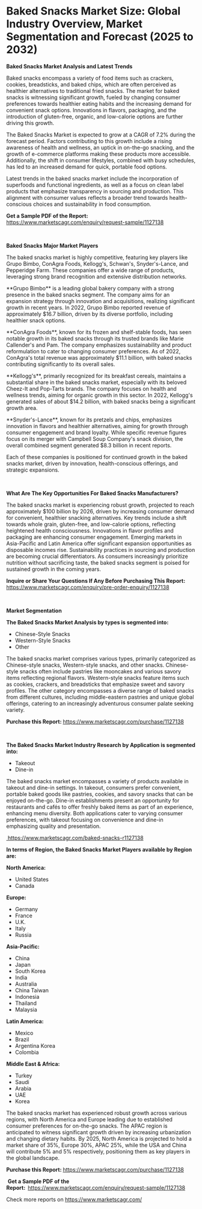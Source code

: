 <p><h1>Baked Snacks Market Size: Global Industry Overview, Market Segmentation and Forecast (2025 to 2032)</h1></p><p><strong>Baked Snacks Market Analysis and Latest Trends</strong></p>
<p><p>Baked snacks encompass a variety of food items such as crackers, cookies, breadsticks, and baked chips, which are often perceived as healthier alternatives to traditional fried snacks. The market for baked snacks is witnessing significant growth, fueled by changing consumer preferences towards healthier eating habits and the increasing demand for convenient snack options. Innovations in flavors, packaging, and the introduction of gluten-free, organic, and low-calorie options are further driving this growth.</p><p>The Baked Snacks Market is expected to grow at a CAGR of 7.2% during the forecast period. Factors contributing to this growth include a rising awareness of health and wellness, an uptick in on-the-go snacking, and the growth of e-commerce platforms making these products more accessible. Additionally, the shift in consumer lifestyles, combined with busy schedules, has led to an increased demand for quick, portable food options.</p><p>Latest trends in the baked snacks market include the incorporation of superfoods and functional ingredients, as well as a focus on clean label products that emphasize transparency in sourcing and production. This alignment with consumer values reflects a broader trend towards health-conscious choices and sustainability in food consumption.</p></p>
<p><strong>Get a Sample PDF of the Report:&nbsp;</strong> <a href="https://www.marketscagr.com/enquiry/request-sample/1127138?utm_campaign=2939&utm_medium=2&utm_source=Github&utm_content=ia&utm_term=07042025&utm_id=baked-snacks">https://www.marketscagr.com/enquiry/request-sample/1127138</a></p>
<p>&nbsp;</p>
<p><strong>Baked Snacks Major Market Players</strong></p>
<p><p>The baked snacks market is highly competitive, featuring key players like Grupo Bimbo, ConAgra Foods, Kellogg's, Schwan's, Snyder's-Lance, and Pepperidge Farm. These companies offer a wide range of products, leveraging strong brand recognition and extensive distribution networks.</p><p>**Grupo Bimbo** is a leading global bakery company with a strong presence in the baked snacks segment. The company aims for an expansion strategy through innovation and acquisitions, realizing significant growth in recent years. In 2022, Grupo Bimbo reported revenue of approximately $16.7 billion, driven by its diverse portfolio, including healthier snack options.</p><p>**ConAgra Foods**, known for its frozen and shelf-stable foods, has seen notable growth in its baked snacks through its trusted brands like Marie Callender's and Pam. The company emphasizes sustainability and product reformulation to cater to changing consumer preferences. As of 2022, ConAgra's total revenue was approximately $11.1 billion, with baked snacks contributing significantly to its overall sales.</p><p>**Kellogg's**, primarily recognized for its breakfast cereals, maintains a substantial share in the baked snacks market, especially with its beloved Cheez-It and Pop-Tarts brands. The company focuses on health and wellness trends, aiming for organic growth in this sector. In 2022, Kellogg's generated sales of about $14.2 billion, with baked snacks being a significant growth area.</p><p>**Snyder's-Lance**, known for its pretzels and chips, emphasizes innovation in flavors and healthier alternatives, aiming for growth through consumer engagement and brand loyalty. While specific revenue figures focus on its merger with Campbell Soup Company's snack division, the overall combined segment generated $8.3 billion in recent reports.</p><p>Each of these companies is positioned for continued growth in the baked snacks market, driven by innovation, health-conscious offerings, and strategic expansions.</p></p>
<p>&nbsp;</p>
<p><strong>What Are The Key Opportunities For Baked Snacks Manufacturers?</strong></p>
<p><p>The baked snacks market is experiencing robust growth, projected to reach approximately $100 billion by 2026, driven by increasing consumer demand for convenient, healthier snacking alternatives. Key trends include a shift towards whole grain, gluten-free, and low-calorie options, reflecting heightened health consciousness. Innovations in flavor profiles and packaging are enhancing consumer engagement. Emerging markets in Asia-Pacific and Latin America offer significant expansion opportunities as disposable incomes rise. Sustainability practices in sourcing and production are becoming crucial differentiators. As consumers increasingly prioritize nutrition without sacrificing taste, the baked snacks segment is poised for sustained growth in the coming years.</p></p>
<p><strong>Inquire or Share Your Questions If Any Before Purchasing This Report:</strong> <a href="https://www.marketscagr.com/enquiry/pre-order-enquiry/1127138?utm_campaign=2939&utm_medium=2&utm_source=Github&utm_content=ia&utm_term=07042025&utm_id=baked-snacks">https://www.marketscagr.com/enquiry/pre-order-enquiry/1127138</a></p>
<p>&nbsp;</p>
<p><strong>Market Segmentation</strong></p>
<p><strong>The Baked Snacks Market Analysis by types is segmented into:</strong></p>
<p><ul><li>Chinese-Style Snacks</li><li>Western-Style Snacks</li><li>Other</li></ul></p>
<p><p>The baked snacks market comprises various types, primarily categorized as Chinese-style snacks, Western-style snacks, and other snacks. Chinese-style snacks often include pastries like mooncakes and various savory items reflecting regional flavors. Western-style snacks feature items such as cookies, crackers, and breadsticks that emphasize sweet and savory profiles. The other category encompasses a diverse range of baked snacks from different cultures, including middle-eastern pastries and unique global offerings, catering to an increasingly adventurous consumer palate seeking variety.</p></p>
<p><strong>Purchase this Report:&nbsp;</strong><a href="https://www.marketscagr.com/purchase/1127138?utm_campaign=2939&utm_medium=2&utm_source=Github&utm_content=ia&utm_term=07042025&utm_id=baked-snacks">https://www.marketscagr.com/purchase/1127138</a></p>
<p>&nbsp;</p>
<p><strong>The Baked Snacks Market Industry Research by Application is segmented into:</strong></p>
<p><ul><li>Takeout</li><li>Dine-in</li></ul></p>
<p><p>The baked snacks market encompasses a variety of products available in takeout and dine-in settings. In takeout, consumers prefer convenient, portable baked goods like pastries, cookies, and savory snacks that can be enjoyed on-the-go. Dine-in establishments present an opportunity for restaurants and cafés to offer freshly baked items as part of an experience, enhancing menu diversity. Both applications cater to varying consumer preferences, with takeout focusing on convenience and dine-in emphasizing quality and presentation.</p></p>
<p><a href="https://www.marketscagr.com/baked-snacks-r1127138?utm_campaign=2939&utm_medium=2&utm_source=Github&utm_content=ia&utm_term=07042025&utm_id=baked-snacks">&nbsp;https://www.marketscagr.com/baked-snacks-r1127138</a></p>
<p><strong>In terms of Region, the Baked Snacks Market Players available by Region are:</strong></p>
<p>
    <p> <strong> North America: </strong>
        <ul>
            <li>United States</li>
            <li>Canada</li>
        </ul>
        </p> 
    <p> <strong> Europe: </strong>
        <ul>
            <li>Germany</li>
            <li>France</li>
            <li>U.K.</li>
            <li>Italy</li>
            <li>Russia</li>
        </ul>
        </p> 
    <p> <strong> Asia-Pacific: </strong>
        <ul>
            <li>China</li>
            <li>Japan</li>
            <li>South Korea</li>
            <li>India</li>
            <li>Australia</li>
            <li>China Taiwan</li>
            <li>Indonesia</li>
            <li>Thailand</li>
            <li>Malaysia</li>
        </ul>
        </p> 
    <p> <strong> Latin America: </strong>
        <ul>
            <li>Mexico</li>
            <li>Brazil</li>
            <li>Argentina Korea</li>
            <li>Colombia</li>
        </ul>
        </p> 
    <p> <strong> Middle East & Africa: </strong>
        <ul>
            <li>Turkey</li>
            <li>Saudi</li>
            <li>Arabia</li>
            <li>UAE</li>
            <li>Korea</li>
        </ul>
    </p>
    </p>
<p><p>The baked snacks market has experienced robust growth across various regions, with North America and Europe leading due to established consumer preferences for on-the-go snacks. The APAC region is anticipated to witness significant growth driven by increasing urbanization and changing dietary habits. By 2025, North America is projected to hold a market share of 35%, Europe 30%, APAC 25%, while the USA and China will contribute 5% and 5% respectively, positioning them as key players in the global landscape.</p></p>
<p><strong>Purchase this Report: </strong><a href="https://www.marketscagr.com/purchase/1127138?utm_campaign=2939&utm_medium=2&utm_source=Github&utm_content=ia&utm_term=07042025&utm_id=baked-snacks">https://www.marketscagr.com/purchase/1127138</a></p>
<p>&nbsp;<strong>Get a Sample PDF of the Report:&nbsp;&nbsp;</strong><a href="https://www.marketscagr.com/enquiry/request-sample/1127138?utm_campaign=2939&utm_medium=2&utm_source=Github&utm_content=ia&utm_term=07042025&utm_id=baked-snacks">https://www.marketscagr.com/enquiry/request-sample/1127138</a></p>
<p><strong></strong></p>
<p>Check more reports on <a href="https://www.marketscagr.com/?utm_campaign=2939&utm_medium=2&utm_source=Github&utm_content=ia&utm_term=07042025&utm_id=baked-snacks">https://www.marketscagr.com/</a></p>